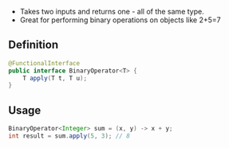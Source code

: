 
- Takes two inputs and returns one - all of the same type.
- Great for performing binary operations on objects like 2+5=7

## Definition

```java
@FunctionalInterface
public interface BinaryOperator<T> {
    T apply(T t, T u);
}
```


## Usage

```java
BinaryOperator<Integer> sum = (x, y) -> x + y;
int result = sum.apply(5, 3); // 8
```